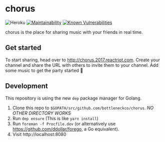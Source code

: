 # chorus
![Heroku](https://heroku-badge.herokuapp.com/?app=chorus-rr&style=flat&svg=1) [![Maintainability](https://api.codeclimate.com/v1/badges/4562119d0db2daec068b/maintainability)](https://codeclimate.com/github/bottleneckco/chorus/maintainability) [![Known Vulnerabilities](https://snyk.io/test/github/bottleneckco/chorus/badge.svg)](https://snyk.io/test/github/bottleneckco/chorus)

chorus is the place for sharing music with your friends in real time. 

## Get started
To start sharing, head over to http://chorus.2017.reactriot.com. Create your channel and share the URL with others to invite them to your channel. Add some music to get the party started 🎉

## Development
This repository is using the new `dep` package manager for Golang.
1. Clone this repo to `$GOPATH/src/github.com/bottleneckco/chorus`. _*NO OTHER DIRECTORY WORKS*_
2. Run `dep ensure` (This is like `yarn install`)
3. Run `foreman -f Procfile.dev` (or alternatively use https://github.com/ddollar/forego, a Go equivalent).
4. Visit http://localhost:8080
